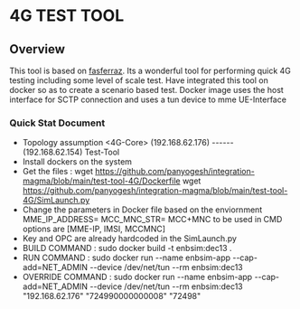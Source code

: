 # 4G TEST TOOL

## Overview
This tool is based on [fasferraz](https://github.com/fasferraz/eNB.git).
Its a wonderful tool for performing quick 4G testing including some level of scale test.
Have integrated this tool on docker so as to create a scenario based test.
Docker image uses the host interface for SCTP connection and uses a tun device
to mme UE-Interface

### Quick Stat Document

* Topology assumption
     <4G-Core> (192.168.62.176) ------ (192.168.62.154) Test-Tool
* Install dockers on the system
* Get the files : 
    wget https://github.com/panyogesh/integration-magma/blob/main/test-tool-4G/Dockerfile
    wget https://github.com/panyogesh/integration-magma/blob/main/test-tool-4G/SimLaunch.py
* Change the parameters in Docker file based on the enviornment
    MME_IP_ADDRESS=<Remote IP of the Machine>
    MCC_MNC_STR=<MCCMNC> MCC+MNC to be used
    in CMD options are [MME-IP, IMSI, MCCMNC]
* Key and OPC are already hardcoded in the SimLaunch.py
* BUILD COMMAND : sudo docker build -t enbsim:dec13 .
* RUN COMMAND : sudo docker run  --name enbsim-app --cap-add=NET_ADMIN --device /dev/net/tun --rm  enbsim:dec13
* OVERRIDE COMMAND : sudo docker run  --name enbsim-app --cap-add=NET_ADMIN --device /dev/net/tun --rm  enbsim:dec13 "192.168.62.176" "724990000000008" "72498"
          

